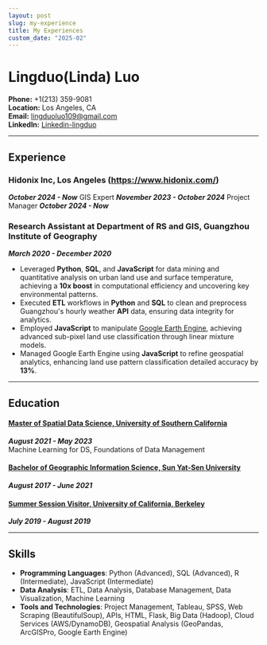```yaml
---
layout: post
slug: my-experience
title: My Experiences
custom_date: "2025-02"
---
```

# Lingduo(Linda) Luo
**Phone:** +1(213) 359-9081  
**Location:** Los Angeles, CA  
**Email:** [lingduoluo109@gmail.com](mailto:lingduoluo109@gmail.com)  
**LinkedIn:** [Linkedin-lingduo](https://www.linkedin.com/in/lingduo)

---

## Experience

### Hidonix Inc, Los Angeles (https://www.hidonix.com/)
***October 2024 - Now*** 
GIS Expert ***November 2023 - October 2024*** 
Project Manager ***October 2024 - Now*** 

### Research Assistant at Department of RS and GIS, Guangzhou Institute of Geography
***March 2020 - December 2020***   
- Leveraged **Python**, **SQL**, and **JavaScript** for data mining and quantitative analysis on urban land use and surface temperature, achieving a **10x boost** in computational efficiency and uncovering key environmental patterns.
- Executed **ETL** workflows in **Python** and **SQL** to clean and preprocess Guangzhou's hourly weather **API** data, ensuring data integrity for analytics.
- Employed **JavaScript** to manipulate [Google Earth Engine](https://earthengine.google.com), achieving advanced sub-pixel land use classification through linear mixture models.
- Managed Google Earth Engine using **JavaScript** to refine geospatial analytics, enhancing land use pattern classification detailed accuracy by **13%**.

---

## Education

#### [Master of Spatial Data Science, University of Southern California](https://spatial.usc.edu)
***August 2021 - May 2023***  
Machine Learning for DS, Foundations of Data Management

#### [Bachelor of Geographic Information Science, Sun Yat-Sen University](https://gp.sysu.edu.cn/en/introduction)
***August 2017 - June 2021***

#### [Summer Session Visitor, University of California, Berkeley](https://summer.berkeley.edu)
***July 2019 - August 2019***

---

## Skills
- **Programming Languages**: Python (Advanced), SQL (Advanced), R (Intermediate), JavaScript (Intermediate)
- **Data Analysis**: ETL, Data Analysis, Database Management, Data Visualization, Machine Learning
- **Tools and Technologies**: Project Management, Tableau, SPSS, Web Scraping (BeautifulSoup), APIs, HTML, Flask, Big Data (Hadoop), Cloud Services (AWS/DynamoDB), Geospatial Analysis (GeoPandas, ArcGISPro, Google Earth Engine)
